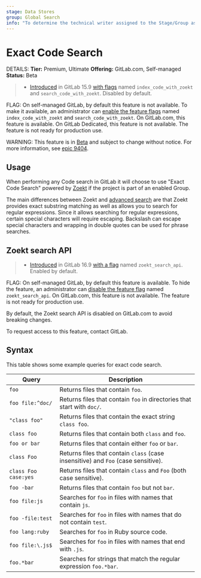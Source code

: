 ```yaml
---
stage: Data Stores
group: Global Search
info: "To determine the technical writer assigned to the Stage/Group associated with this page, see https://handbook.gitlab.com/handbook/product/ux/technical-writing/#assignments"
---
```


# Exact Code Search

DETAILS:
**Tier:** Premium, Ultimate
**Offering:** GitLab.com, Self-managed
**Status:** Beta

> - [Introduced](https://gitlab.com/gitlab-org/gitlab/-/merge_requests/105049) in GitLab 15.9 [with flags](../../administration/feature_flags.md) named `index_code_with_zoekt` and `search_code_with_zoekt`. Disabled by default.

FLAG:
On self-managed GitLab, by default this feature is not available.
To make it available, an administrator can [enable the feature flags](../../administration/feature_flags.md) named `index_code_with_zoekt` and `search_code_with_zoekt`.
On GitLab.com, this feature is available. On GitLab Dedicated, this feature is not available. The feature is not ready for production use.

WARNING:
This feature is in [Beta](../../policy/experiment-beta-support.md#beta) and subject to change without notice.
For more information, see [epic 9404](https://gitlab.com/groups/gitlab-org/-/epics/9404).

## Usage

When performing any Code search in GitLab it will choose to use "Exact Code
Search" powered by [Zoekt](https://github.com/sourcegraph/zoekt) if the project
is part of an enabled Group.

The main differences between Zoekt and [advanced search](advanced_search.md)
are that Zoekt provides exact substring matching as well as allows you to
search for regular expressions. Since it allows searching for regular
expressions, certain special characters will require escaping. Backslash can
escape special characters and wrapping in double quotes can be used for phrase
searches.

## Zoekt search API

> - [Introduced](https://gitlab.com/gitlab-org/gitlab/-/merge_requests/143666) in GitLab 16.9 [with a flag](../../administration/feature_flags.md) named `zoekt_search_api`. Enabled by default.

FLAG:
On self-managed GitLab, by default this feature is available.
To hide the feature, an administrator can [disable the feature flag](../../administration/feature_flags.md) named `zoekt_search_api`.
On GitLab.com, this feature is not available. The feature is not ready for production use.

By default, the Zoekt search API is disabled on GitLab.com to avoid breaking changes.

To request access to this feature, contact GitLab.

## Syntax

This table shows some example queries for exact code search.

| Query                | Description                                                                       |
|----------------------|-----------------------------------------------------------------------------------|
| `foo`                | Returns files that contain `foo`.                                                 |
| `foo file:^doc/`     | Returns files that contain `foo` in directories that start with `doc/`.           |
| `"class foo"`        | Returns files that contain the exact string `class foo`.                          |
| `class foo`          | Returns files that contain both `class` and `foo`.                                |
| `foo or bar`         | Returns files that contain either `foo` or `bar`.                                 |
| `class Foo`          | Returns files that contain `class` (case insensitive) and `Foo` (case sensitive). |
| `class Foo case:yes` | Returns files that contain `class` and `Foo` (both case sensitive).               |
| `foo -bar`           | Returns files that contain `foo` but not `bar`.                                   |
| `foo file:js`        | Searches for `foo` in files with names that contain `js`.                         |
| `foo -file:test`     | Searches for `foo` in files with names that do not contain `test`.                |
| `foo lang:ruby`      | Searches for `foo` in Ruby source code.                                           |
| `foo file:\.js$`     | Searches for `foo` in files with names that end with `.js`.                       |
| `foo.*bar`           | Searches for strings that match the regular expression `foo.*bar`.                |
